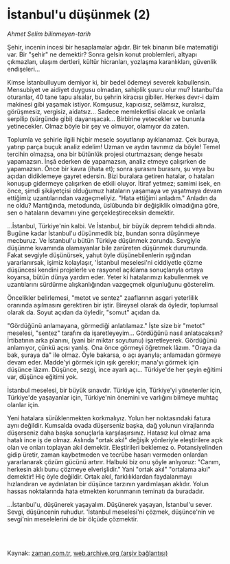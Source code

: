 # İstanbul'u düşünmek (2)

*Ahmet Selim bilinmeyen-tarih*

<td class="news-spot">
<p>Şehir, incenin incesi bir hesaplamalar ağıdır. Bir tek binanın bile matematiği var. Bir "şehir" ne demektir? Sonra gelsin konut problemleri, altyapı çıkmazları, ulaşım dertleri, kültür hicranları, yozlaşma karanlıkları, güvenlik endişeleri...</p>
<p><p> Kimse İstanbulluyum demiyor ki, bir bedel ödemeyi severek kabullensin. Mensubiyet ve aidiyet duygusu olmadan, sahiplik şuuru olur mu? İstanbul'da oturanlar, 40 tane tapu alsalar, bu şehrin kiracısı gibiler. Herkes devr-i daim makinesi gibi yaşamak istiyor. Komşusuz, kapıcısız, selâmsız, kuralsız, görüşmesiz, vergisiz, aidatsız... Sadece memleketlisi olacak ve onlarla serpilip (sürgünde gibi) dayanışacak... Birbirine yetecekler ve bununla yetinecekler. Olmaz böyle bir şey ve olmuyor, olamıyor da zaten.
<p>Toplumla ve şehirle ilgili hiçbir mesele soyutlanıp ayıklanamaz. Çek buraya, yatırıp parça buçuk analiz edelim! Uzman ve aydın tavrımız da böyle! Temel tercihin olmazsa, ona bir bütünlük projesi oturtmazsan; denge hesabı yapamazsın. İnşâ ederken de yapamazsın, analiz etmeye çalışırken de yapamazsın. Önce bir kavra (ihata et); sonra şurasını burasını, şu veya bu açıdan didiklemeye gayret edersin. Bizi buralara getiren hatalar, o hataları konuşup gidermeye çalışırken de etkili oluyor. İtiraf yetmez; samimi isek, en önce, şimdi şikâyetçisi olduğumuz hataların yaşamaya ve yaşatmaya devam ettiğimiz uzantılarından vazgeçmeliyiz. "Hata ettiğimi anladım." Anladın da ne oldu? Mantığında, metodunda, üslûbunda bir değişiklik olmadığına göre, sen o hataların devamını yine gerçekleştireceksin demektir.
<p>...İstanbul, Türkiye'nin kalbi. Ve İstanbul, bir büyük deprem tehdidi altında. Bugüne kadar İstanbul'u düşünmedik biz, bundan sonra düşünmeye mecburuz. Ve İstanbul'u bütün Türkiye düşünmek zorunda. Sevgiyle düşünme kıvamında olamayanlar bile zarûreten düşünmek durumunda. Fakat sevgiyle düşünürsek, yahut öyle düşünebilenlerin ışığından yararlanırsak, işimiz kolaylaşır, 'İstanbul meselesi'ni ciddiyetle çözme düşüncesi kendini projelerle ve rasyonel açıklama sonuçlarıyla ortaya koyarsa, bütün dünya yardım eder. Yeter ki hatalarımızı kabullenmek ve uzantılarını sürdürme alışkanlığından vazgeçmek olgunluğunu gösterelim.
<p>Öncelikler belirlemesi, "metot ve sentez" zaaflarının asgari yeterlilik oranında aşılmasını gerektiren bir iştir. Bireysel olarak da öyledir, toplumsal olarak da. Soyut açıdan da öyledir, "somut" açıdan da.
<p>"Gördüğünü anlamayana, görmediği anlatılamaz." İşte size bir "metot" meselesi, "sentez" tarafını da işaretleyeyim... Gördüğünü nasıl anlatacaksın? İrtibatının arka planını, (yani bir miktar soyutunu) işaretleyerek. Gördüğünü anlamıyor, çünkü açısı yanlış. Ona önce görmeyi öğretmek lâzım. "Oraya da bak, şuraya da" ile olmaz. Öyle bakarsa, o açı ayarıyla; anlamadan görmeye devam eder. Madde'yi görmek için ışık gerekir; mana'yı görmek için düşünce lâzım. Düşünce, sezgi, ince ayarlı açı... Türkiye'de her şeyin eğitimi var, düşünce eğitimi yok.
<p>İstanbul meselesi, bir büyük sınavdır. Türkiye için, Türkiye'yi yönetenler için, Türkiye'de yaşayanlar için, Türkiye'nin önemini ve varlığını bilmeye muhtaç olanlar için.
<p>Yeni hatalara sürüklenmekten korkmalıyız. Yolun her noktasındaki fatura aynı değildir. Kumsalda ovada düşerseniz başka, dağ yolunun virajlarında düşerseniz daha başka sonuçlarla karşılaşırsınız. Hatasız kul olmaz ama hatalı ince iş de olmaz. Aslında "ortak akıl" değişik yönleriyle eleştirilere açık olan ve onları toplayan akıl demektir. Eleştirileri beklemez o. Potansiyelinden gidip üretir, zaman kaybetmeden ve tecrübe hasarı vermeden onlardan yararlanarak çözüm gücünü artırır. Halbuki biz onu şöyle anlıyoruz: "Canım, herkesin aklı bunu çözmeye elverişlidir." Yani "ortak akıl" "ortalama akıl" demektir! Hiç öyle değildir. Ortak akıl, farklılıklardan faydalanmayı hızlandıran ve aydınlatan bir düşünce tarzının yardımlaşan aklıdır. Yolun hassas noktalarında hata etmekten korunmanın teminatı da buradadır.
<p>...İstanbul'u, düşünerek yaşayalım. Düşünerek yaşayan, İstanbul'u sever. Sevgi, düşüncenin ruhudur. 'İstanbul meselesi'ni çözmek, düşünce'nin ve sevgi'nin meselelerini de bir ölçüde çözmektir. </p>
<p></p>

<p><br/> </p></p></p></p></p></p></p></p></p></td>

Kaynak: [zaman.com.tr](http://zaman.com.tr/yazar.do?yazino=1041117), [web.archive.org (arşiv bağlantısı)](http://web.archive.org/web/20101108013253/http://zaman.com.tr:80/yazar.do?yazino=1041117)
